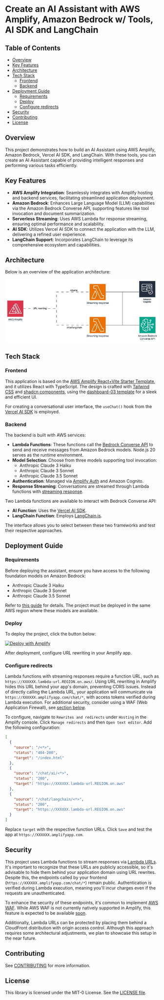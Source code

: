 # Create an AI Assistant with AWS Amplify, Amazon Bedrock w/ Tools, AI SDK and LangChain

## Table of Contents

- [Overview](#overview)
- [Key Features](#key-features)
- [Architecture](#architecture)
- [Tech Stack](#tech-stack)
  - [Frontend](#frontend)
  - [Backend](#backend)
- [Deployment Guide](#deployment-guide)
  - [Requirements](#requirements)
  - [Deploy](#deploy)
  - [Configure redirects](#configure-redirects)
- [Security](#security)
- [Contributing](#contributing)
- [License](#license)

## Overview

This project demonstrates how to build an AI Assistant using AWS Amplify, Amazon Bedrock, Vercel AI SDK, and LangChain. With these tools, you can create an AI Assistant capable of providing intelligent responses and performing various tasks efficiently.

## Key Features

- **AWS Amplify Integration**: Seamlessly integrates with Amplify hosting and backend services, facilitating streamlined application deployment.
- **Amazon Bedrock**: Enhances Large Language Model (LLM) capabilities via the Amazon Bedrock Converse API, supporting features like tool invocation and document summarization.
- **Serverless Streaming**: Uses AWS Lambda for response streaming, ensuring optimal performance and scalability.
- **AI SDK**: Utilizes Vercel AI SDK to connect the application with the LLM, delivering a refined user experience.
- **LangChain Support**: Incorporates LangChain to leverage its comprehensive ecosystem and capabilities.

## Architecture

Below is an overview of the application architecture:

![Architecture Diagram](docs/architecture-1.jpg)

## Tech Stack

### Frontend

This application is based on the [AWS Amplify React+Vite Starter Template](https://github.com/aws-samples/amplify-vite-react-template), and it utilizes React with TypeScript. The design is crafted with [Tailwind CSS](https://tailwindcss.com/) and [shadcn components](https://ui.shadcn.com/), using the [dashboard-03 template](https://ui.shadcn.com/blocks#dashboard-03) for a sleek and efficient UI.

For creating a conversational user interface, the `useChat()` hook from the [Vercel AI SDK](https://sdk.vercel.ai/) is employed.

### Backend

The backend is built with AWS services:

- **Lambda Functions**: These functions call the [Bedrock Converse API](https://docs.aws.amazon.com/bedrock/latest/userguide/conversation-inference.html) to send and receive messages from Amazon Bedrock models. Node.js 20 serves as the runtime environment.
- **Model Selection**: Choose from three models supporting tool invocation:
  - Anthropic Claude 3 Haiku
  - Anthropic Claude 3 Sonnet
  - Anthropic Claude 3.5 Sonnet
- **Authentication**: Managed via [Amplify Auth](https://docs.amplify.aws/react/build-a-backend/auth/) and Amazon Cognito.
- **Response Streaming**: Conversations are streamed through Lambda functions with [streaming response](https://docs.aws.amazon.com/lambda/latest/dg/configuration-response-streaming.html).

Two Lambda functions are available to interact with Bedrock Converse API:

- **AI Function**: Uses the [Vercel AI SDK](https://sdk.vercel.ai/).
- **LangChain Function**: Employs [LangChain.js](https://js.langchain.com/v0.2/docs/introduction/).

The interface allows you to select between these two frameworks and test their respective approaches.

## Deployment Guide

### Requirements

Before deploying the assistant, ensure you have access to the following foundation models on Amazon Bedrock:

- Anthropic Claude 3 Haiku
- Anthropic Claude 3 Sonnet
- Anthropic Claude 3.5 Sonnet

Refer to [this guide](https://docs.aws.amazon.com/bedrock/latest/userguide/getting-started.html#getting-started-model-access) for details. The project must be deployed in the same AWS region where these models are available.

### Deploy

To deploy the project, click the button below:

[![Deploy with Amplify](https://oneclick.amplifyapp.com/button.svg)](https://console.aws.amazon.com/amplify/home#/deploy?repo=https://github.com/MrHertal/bedrock-ai-assistant)

After deployment, configure URL rewriting in your Amplify app.

### Configure redirects

Lambda functions with streaming responses require a function URL, such as `https://XXXXXX.lambda-url.REGION.on.aws/`. Using URL rewriting in Amplify hides this URL behind your app's domain, preventing CORS issues. Instead of directly calling the Lambda URL, your application will communicate via `https://XXXXXX.amplifyapp.com/chat/*`, with access tokens verified during Lambda execution. For additional security, consider using a WAF (Web Application Firewall), see [section below](#security).

To configure, navigate to `Rewrites and redirects` under `Hosting` in the Amplify console. Click `Manage redirects` and then `Open text editor`. Add the following configuration:

```json
[
  {
    "source": "/<*>",
    "status": "404-200",
    "target": "/index.html"
  },
  {
    "source": "/chat/ai/<*>",
    "status": "200",
    "target": "https://XXXXXX.lambda-url.REGION.on.aws"
  },
  {
    "source": "/chat/langchain/<*>",
    "status": "200",
    "target": "https://XXXXXX.lambda-url.REGION.on.aws"
  }
]
```

Replace `target` with the respective function URLs. Click `Save` and test the app at `https://XXXXXX.amplifyapp.com`.

## Security

This project uses Lambda functions to stream responses via [Lambda URLs](https://docs.aws.amazon.com/lambda/latest/dg/urls-configuration.html). It's important to recognize that these URLs are publicly accessible, so it's advisable to hide them behind your application domain using URL rewrites. Despite this, the endpoints called by your frontend (`https://XXXXXX.amplifyapp.com/chat/*`) remain public. Authentication is verified during Lambda execution, meaning you'll incur charges even if the requests are unauthenticated.

To enhance the security of these endpoints, it's common to implement [AWS WAF](https://docs.aws.amazon.com/waf/). While AWS WAF is not currently natively supported in Amplify, this feature is expected to be available [soon](https://github.com/aws-amplify/amplify-hosting/issues/36#issuecomment-2236797249).

Additionally, Lambda URLs can be protected by placing them behind a CloudFront distribution with origin access control. Although this approach requires some architectural adjustments, we plan to showcase this setup in the near future.

## Contributing

See [CONTRIBUTING](CONTRIBUTING.md) for more information.

## License

This library is licensed under the MIT-0 License. See the [LICENSE file](LICENSE).
